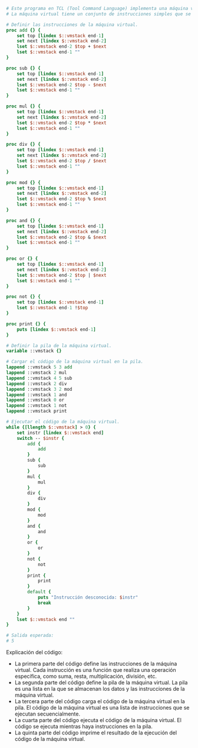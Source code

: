 ```tcl
# Este programa en TCL (Tool Command Language) implementa una máquina virtual de pila simple.
# La máquina virtual tiene un conjunto de instrucciones simples que se pueden usar para realizar cálculos aritméticos y operaciones lógicas.

# Definir las instrucciones de la máquina virtual.
proc add {} {
    set top [lindex $::vmstack end-1]
    set next [lindex $::vmstack end-2]
    lset $::vmstack end-2 $top + $next
    lset $::vmstack end-1 ""
}

proc sub {} {
    set top [lindex $::vmstack end-1]
    set next [lindex $::vmstack end-2]
    lset $::vmstack end-2 $top - $next
    lset $::vmstack end-1 ""
}

proc mul {} {
    set top [lindex $::vmstack end-1]
    set next [lindex $::vmstack end-2]
    lset $::vmstack end-2 $top * $next
    lset $::vmstack end-1 ""
}

proc div {} {
    set top [lindex $::vmstack end-1]
    set next [lindex $::vmstack end-2]
    lset $::vmstack end-2 $top / $next
    lset $::vmstack end-1 ""
}

proc mod {} {
    set top [lindex $::vmstack end-1]
    set next [lindex $::vmstack end-2]
    lset $::vmstack end-2 $top % $next
    lset $::vmstack end-1 ""
}

proc and {} {
    set top [lindex $::vmstack end-1]
    set next [lindex $::vmstack end-2]
    lset $::vmstack end-2 $top & $next
    lset $::vmstack end-1 ""
}

proc or {} {
    set top [lindex $::vmstack end-1]
    set next [lindex $::vmstack end-2]
    lset $::vmstack end-2 $top | $next
    lset $::vmstack end-1 ""
}

proc not {} {
    set top [lindex $::vmstack end-1]
    lset $::vmstack end-1 !$top
}

proc print {} {
    puts [lindex $::vmstack end-1]
}

# Definir la pila de la máquina virtual.
variable ::vmstack {}

# Cargar el código de la máquina virtual en la pila.
lappend ::vmstack 5 3 add
lappend ::vmstack 2 mul
lappend ::vmstack 4 5 sub
lappend ::vmstack 2 div
lappend ::vmstack 3 2 mod
lappend ::vmstack 1 and
lappend ::vmstack 0 or
lappend ::vmstack 1 not
lappend ::vmstack print

# Ejecutar el código de la máquina virtual.
while {[llength $::vmstack] > 0} {
    set instr [lindex $::vmstack end]
    switch -- $instr {
        add {
            add
        }
        sub {
            sub
        }
        mul {
            mul
        }
        div {
            div
        }
        mod {
            mod
        }
        and {
            and
        }
        or {
            or
        }
        not {
            not
        }
        print {
            print
        }
        default {
            puts "Instrucción desconocida: $instr"
            break
        }
    }
    lset $::vmstack end ""
}

# Salida esperada:
# 5
```
Explicación del código:

* La primera parte del código define las instrucciones de la máquina virtual. Cada instrucción es una función que realiza una operación específica, como suma, resta, multiplicación, división, etc.
* La segunda parte del código define la pila de la máquina virtual. La pila es una lista en la que se almacenan los datos y las instrucciones de la máquina virtual.
* La tercera parte del código carga el código de la máquina virtual en la pila. El código de la máquina virtual es una lista de instrucciones que se ejecutan secuencialmente.
* La cuarta parte del código ejecuta el código de la máquina virtual. El código se ejecuta mientras haya instrucciones en la pila.
* La quinta parte del código imprime el resultado de la ejecución del código de la máquina virtual.